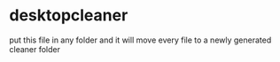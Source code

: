 # desktopcleaner
put this file in any folder and it will move every file to a newly generated cleaner folder
